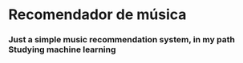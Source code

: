 # Recomendador de música

### Just a simple music recommendation system, in my path Studying machine learning